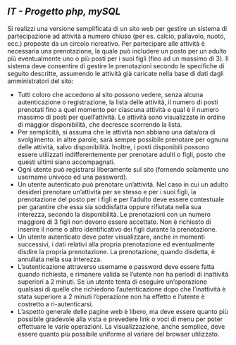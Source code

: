 ## _IT - Progetto php, mySQL_

Si realizzi una versione semplificata di un sito web per gestire un sistema di partecipazione ad attività a numero chiuso (per es. calcio, pallavolo, nuoto, ecc.) proposte da un circolo ricreativo. Per partecipare alle attività è necessaria una prenotazione, la quale può includere un posto per un adulto più eventualmente uno o più posti per i suoi figli (fino ad un massimo di 3). Il sistema deve consentire di gestire le prenotazioni secondo le specifiche di seguito descritte, assumendo le attività già caricate nella base di dati dagli amministratori del sito:
- Tutti coloro che accedono al sito possono vedere, senza alcuna autenticazione o registrazione, la lista delle attività, il numero di posti prenotati fino a quel momento per ciascuna attività e qual è il numero massimo di posti per quell’attività. Le attività sono visualizzate in ordine di maggior disponibilità, che decresce scorrendo la lista.
- Per semplicità, si assuma che le attività non abbiano una data/ora di svolgimento: in altre parole, sarà sempre possibile prenotare per ognuna delle attività, salvo disponibilità. Inoltre, i posti disponibili possono essere utilizzati indifferentemente per prenotare adulti o figli, posto che questi ultimi siano accompagnati.
- Ogni utente può registrarsi liberamente sul sito (fornendo solamente uno username univoco ed una password).
- Un utente autenticato può prenotare un’attività. Nel caso in cui un adulto desideri prenotare un’attività per se stesso e per i suoi figli, la prenotazione del posto per i figli e per l’adulto deve essere contestuale per garantire che essa sia soddisfatta oppure rifiutata nella sua interezza, secondo la disponibilità. Le prenotazioni con un numero maggiore di 3 figli non devono essere accettate. Non è richiesto di inserire il nome o altro identificativo dei figli durante la prenotazione.
- Un utente autenticato deve poter visualizzare, anche in momenti successivi, i dati relativi alla propria prenotazione ed eventualmente disdire la propria prenotazione. La prenotazione, quando disdetta, è annullata nella sua interezza.
- L’autenticazione attraverso username e password deve essere fatta quando richiesta, e rimanere valida se l’utente non ha periodi di inattività superiori a 2 minuti. Se un utente tenta di eseguire un’operazione qualsiasi di quelle che richiedono l’autenticazione dopo che l’inattività è stata superiore a 2 minuti l’operazione non ha effetto e l’utente è costretto a ri-autenticarsi.
- L’aspetto generale delle pagine web è libero, ma deve essere quanto più possibile gradevole alla vista e prevedere link o voci di menu per poter effettuare le varie operazioni. La visualizzazione, anche semplice, deve essere quanto più possibile uniforme al variare del browser utilizzato.